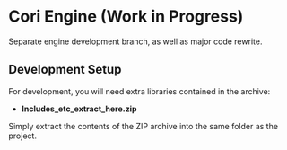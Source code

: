 # Cori Engine (Work in Progress)

Separate engine development branch, as well as major code rewrite.

## Development Setup

For development, you will need extra libraries contained in the archive:

- **Includes_etc_extract_here.zip**

Simply extract the contents of the ZIP archive into the same folder as the project.